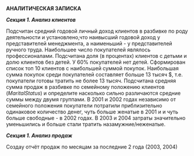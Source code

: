 **АНАЛИТИЧЕСКАЯ ЗАПИСКА**

***Секция 1. Анализ клиентов***

Подсчитан средний годовой личный доход клиентов в разбивке по роду деятельности и установлено,что наивысший годовой доход у представителей менеджмента, а наименьший - у представителей ручного труда. Наибольшее число покупателей являлось профессионалами.
Подсчитана доля (в процентах) клиентов с детьми и долю клиентов без детей. У 60% покупателей нет детей.
Сформирован список топ 10 клиентов с наибольшей суммой покупок. Наибольшая сумма покупок среди покупателей составляет больше 13 тысяч $, т.е. покупатели готовы тратить не более 13 тысяч.
Подсчитана средняя сумма продаж в разбивке по семейному положению клиентов (*MaritalStatus*) и определите насколько сильно различаются средние суммы между двумя группами. В 2001 и 2002 годах независимо от семейного положения покупатели потратили приблизительно одинаковое количество денег, чуть больше женатые в 2001 и и чуть больше свободные - в 2002 годах. В 2003 и 2004 затраты значительно уменьшились и больше стали тратить назамужние/неженатые.

***Секция 1. Анализ продаж***

Создаy отчёт продаж по месяцам за последние 2 года (2003, 2004)
